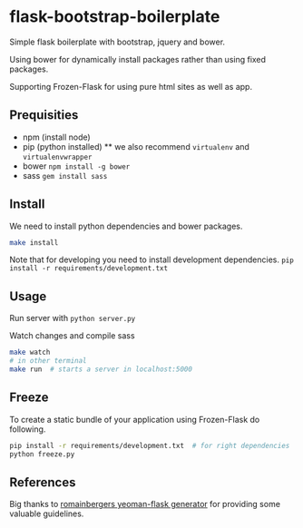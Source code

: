 # flask-bootstrap-boilerplate
Simple flask boilerplate with bootstrap, jquery and bower.

Using bower for dynamically install packages rather than using fixed packages.

Supporting Frozen-Flask for using pure html sites as well as app.

## Prequisities
* npm (install node)
* pip (python installed)
** we also recommend `virtualenv` and `virtualenvwrapper`
* bower `npm install -g bower`
* sass `gem install sass`

## Install
We need to install python dependencies and bower packages.
```bash
make install
```

Note that for developing you need to install development dependencies.
`pip install -r requirements/development.txt`

## Usage
Run server with `python server.py`

Watch changes and compile sass
```bash
make watch
# in other terminal
make run  # starts a server in localhost:5000
```


## Freeze
To create a static bundle of your application using Frozen-Flask do following.
```bash
pip install -r requirements/development.txt  # for right dependencies
python freeze.py
```


## References
Big thanks to [romainbergers yeoman-flask generator](https://github.com/romainberger/yeoman-flask) for providing some valuable guidelines.